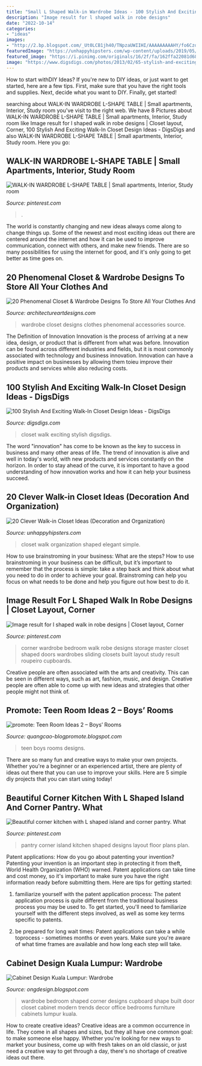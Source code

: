```yaml
---
title: "Small L Shaped Walk-in Wardrobe Ideas - 100 Stylish And Exciting Walk-in Closet Design Ideas"
description: "Image result for l shaped walk in robe designs"
date: "2022-10-14"
categories:
- "ideas"
images:
- "http://2.bp.blogspot.com/_Ut0LCB1jh40/TNpzaUWIIHI/AAAAAAAAAHY/fo6CzdPMezc/s1600/DSC02005.JPG"
featuredImage: "https://unhappyhipsters.com/wp-content/uploads/2019/05/8.-Small-Walk-in-Closet.jpg"
featured_image: "https://i.pinimg.com/originals/16/2f/fa/162ffa22081d680e42b8795accff55b6.jpg"
image: "https://www.digsdigs.com/photos/2013/02/65-stylish-and-exciting-walk-in-closet-design-ideas.png"
---
```



How to start withDIY Ideas?
If you're new to DIY ideas, or just want to get started, here are a few tips. First, make sure that you have the right tools and supplies. Next, decide what you want to DIY. Finally, get started!

	

		
searching about WALK-IN WARDROBE L-SHAPE TABLE | Small apartments, Interior, Study room you've visit to the right web. We have 8 Pictures about WALK-IN WARDROBE L-SHAPE TABLE | Small apartments, Interior, Study room like Image result for l shaped walk in robe designs | Closet layout, Corner, 100 Stylish And Exciting Walk-In Closet Design Ideas - DigsDigs and also WALK-IN WARDROBE L-SHAPE TABLE | Small apartments, Interior, Study room. Here you go:
		
    
## WALK-IN WARDROBE L-SHAPE TABLE | Small Apartments, Interior, Study Room

<img loading=lazy src="https://i.pinimg.com/originals/16/2f/fa/162ffa22081d680e42b8795accff55b6.jpg" onerror="this.onerror=null;this.src='https://tse3.mm.bing.net/th?id=OIP.f9rgUvenJE_eObDEI7VYMwHaE8&amp;pid=15.1';" alt="WALK-IN WARDROBE L-SHAPE TABLE | Small apartments, Interior, Study room">

_Source: pinterest.com_

>. 

	

The world is constantly changing and new ideas always come along to change things up. Some of the newest and most exciting ideas out there are centered around the internet and how it can be used to improve communication, connect with others, and make new friends. There are so many possibilities for using the internet for good, and it's only going to get better as time goes on.

    
## 20 Phenomenal Closet &amp; Wardrobe Designs To Store All Your Clothes And

<img loading=lazy src="https://www.architectureartdesigns.com/wp-content/uploads/2015/04/20-Phenomenal-Closet-Wardrobe-Designs-To-Store-All-Your-Clothes-And-Accessories-In-3-630x841.jpg" onerror="this.onerror=null;this.src='https://tse4.mm.bing.net/th?id=OIP.u8e4CZY7T2qQ9hmxQU908QHaJ4&amp;pid=15.1';" alt="20 Phenomenal Closet &amp; Wardrobe Designs To Store All Your Clothes And">

_Source: architectureartdesigns.com_

>wardrobe closet designs clothes phenomenal accessories source. 

	

The Definition of Innovation
Innovation is the process of arriving at a new idea, design, or product that is different from what was before. Innovation can be found across different industries and fields, but it is most commonly associated with technology and business innovation. Innovation can have a positive impact on businesses by allowing them toieu improve their products and services while also reducing costs.

    
## 100 Stylish And Exciting Walk-In Closet Design Ideas - DigsDigs

<img loading=lazy src="https://www.digsdigs.com/photos/2013/02/65-stylish-and-exciting-walk-in-closet-design-ideas.png" onerror="this.onerror=null;this.src='https://tse4.mm.bing.net/th?id=OIP.1sXZ_lP5zcNePgPJTo4YNwHaLH&amp;pid=15.1';" alt="100 Stylish And Exciting Walk-In Closet Design Ideas - DigsDigs">

_Source: digsdigs.com_

>closet walk exciting stylish digsdigs. 

	

The word "innovation" has come to be known as the key to success in business and many other areas of life. The trend of innovation is alive and well in today's world, with new products and services constantly on the horizon. In order to stay ahead of the curve, it is important to have a good understanding of how innovation works and how it can help your business succeed.

    
## 20 Clever Walk-in Closet Ideas (Decoration And Organization)

<img loading=lazy src="https://unhappyhipsters.com/wp-content/uploads/2019/05/8.-Small-Walk-in-Closet.jpg" onerror="this.onerror=null;this.src='https://tse2.mm.bing.net/th?id=OIP.Y0C6u4EMkismX8o7F1hBcgHaLH&amp;pid=15.1';" alt="20 Clever Walk-in Closet Ideas (Decoration and Organization)">

_Source: unhappyhipsters.com_

>closet walk organization shaped elegant simple. 

	

How to use brainstroming in your business: What are the steps?
How to use brainstroming in your business can be difficult, but it’s important to remember that the process is simple: take a step back and think about what you need to do in order to achieve your goal. Brainstroming can help you focus on what needs to be done and help you figure out how best to do it.

    
## Image Result For L Shaped Walk In Robe Designs | Closet Layout, Corner

<img loading=lazy src="https://i.pinimg.com/736x/61/21/73/612173845baaa29579b31b51f634b51d--walk-in-robe-designs-bedroom-corner.jpg" onerror="this.onerror=null;this.src='https://tse2.mm.bing.net/th?id=OIP.AT_uszjRQptmsC-NgUVuqQHaFj&amp;pid=15.1';" alt="Image result for l shaped walk in robe designs | Closet layout, Corner">

_Source: pinterest.com_

>corner wardrobe bedroom walk robe designs storage master closet shaped doors wardrobes sliding closets built layout study result roupeiro cupboards. 

	

Creative people are often associated with the arts and creativity. This can be seen in different ways, such as art, fashion, music, and design. Creative people are often able to come up with new ideas and strategies that other people might not think of.

    
## Promote: Teen Room Ideas 2 – Boys’ Rooms

<img loading=lazy src="http://cdn.home-designing.com/wp-content/uploads/2008/09/711.jpg" onerror="this.onerror=null;this.src='https://tse3.mm.bing.net/th?id=OIP.nL0aHUFkVQrBlRI8LW9kaAHaFc&amp;pid=15.1';" alt="promote: Teen Room Ideas 2 – Boys’ Rooms">

_Source: quangcao-blogpromote.blogspot.com_

>teen boys rooms designs. 

	

There are so many fun and creative ways to make your own projects. Whether you're a beginner or an experienced artist, there are plenty of ideas out there that you can use to improve your skills. Here are 5 simple diy projects that you can start using today!

    
## Beautiful Corner Kitchen With L Shaped Island And Corner Pantry. What

<img loading=lazy src="https://i.pinimg.com/736x/14/2a/3a/142a3a19aae4280305101892f04f243e--l-shaped-island-corner-pantry.jpg" onerror="this.onerror=null;this.src='https://tse3.mm.bing.net/th?id=OIP.MYHnYAQ8r_THxrZwdOVaVAHaLH&amp;pid=15.1';" alt="Beautiful corner kitchen with L shaped island and corner pantry. What">

_Source: pinterest.com_

>pantry corner island kitchen shaped designs layout floor plans plan. 

	

Patent applications: How do you go about patenting your invention?
Patenting your invention is an important step in protecting it from theft, World Health Organization (WHO) warned. Patent applications can take time and cost money, so it's important to make sure you have the right information ready before submitting them. Here are tips for getting started:
1. familiarize yourself with the patent application process: The patent application process is quite different from the traditional business process you may be used to. To get started, you'll need to familiarize yourself with the different steps involved, as well as some key terms specific to patents.



2. be prepared for long wait times: Patent applications can take a while toprocess - sometimes months or even years. Make sure you're aware of what time frames are available and how long each step will take.



    
## Cabinet Design Kuala Lumpur: Wardrobe

<img loading=lazy src="http://2.bp.blogspot.com/_Ut0LCB1jh40/TNpzaUWIIHI/AAAAAAAAAHY/fo6CzdPMezc/s1600/DSC02005.JPG" onerror="this.onerror=null;this.src='https://tse3.mm.bing.net/th?id=OIP.gl_2613UbOdXi3ktWMsfBAHaJ4&amp;pid=15.1';" alt="Cabinet Design Kuala Lumpur: Wardrobe">

_Source: ongdesign.blogspot.com_

>wardrobe bedroom shaped corner designs cupboard shape built door closet cabinet modern trends decor office bedrooms furniture cabinets lumpur kuala. 

	

How to create creative ideas?
Creative ideas are a common occurrence in life. They come in all shapes and sizes, but they all have one common goal: to make someone else happy. Whether you're looking for new ways to market your business, come up with fresh takes on an old classic, or just need a creative way to get through a day, there's no shortage of creative ideas out there.

